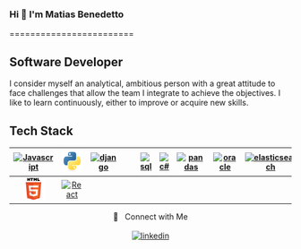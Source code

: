 ### Hi 👋 I'm Matias Benedetto
========================

Software Developer
------------------------
I consider myself an analytical, ambitious person with a great attitude to face challenges that allow the team I integrate to achieve the objectives.
I like to learn continuously, either to improve or acquire new skills.

Tech Stack
------------------------
|<a href="https://developer.mozilla.org/en-US/docs/Web/JavaScript" target="_blank" rel="noreferrer"><img src="https://raw.githubusercontent.com/danielcranney/readme-generator/main/public/icons/skills/javascript-colored.svg" width=40 height="40" alt="Javascript" /></a> | <a href="https://docs.python.org/3/" target="_blank" rel="noreferrer"><img src="https://raw.githubusercontent.com/devicons/devicon/master/icons/python/python-original.svg" alt="python" width="40" height="40"></a>  | <a href="https://docs.djangoproject.com/en/4.1/" target="_blank" rel="noreferrer"><img src="https://cdn.worldvectorlogo.com/logos/django.svg" alt="django" width="40" height="40"></a> |<a href="https://nodejs.org/en/docs/" target="_blank" rel="noreferrer"><img src="https://raw.githubusercontent.com/devicons/devicon/master/icons/nodejs/nodejs-original-wordmark.svg" width="40" height="40"></a> | <a href="https://expressjs.com/" target="_blank" rel="noreferrer"><img src="https://raw.githubusercontent.com/devicons/devicon/master/icons/express/express-original-wordmark.svg" width="40" height="40"></a> | <a href="https://learn.microsoft.com/en-us/sql/sql-server/?view=sql-server-ver16" target="_blank" rel="noreferrer"><img src="https://cdn.cdnlogo.com/logos/m/62/microsoft-sql-server.svg" alt="sql" width="40" height="40"></a>  | <a href="https://learn.microsoft.com/en-us/dotnet/csharp/" target="_blank" rel="noreferrer"><img src="https://www.fixedbuffer.com/wp-content/uploads/2019/06/reflexion.png" alt="c#" width="40" height="40"></a> | <a href="https://pandas.pydata.org/docs/" target="_blank" rel="noreferrer"><img src="https://pandas.pydata.org/static/img/pandas_secondary.svg" alt="pandas" width="40" height="40"></a> | <a href="https://docs.oracle.com/en/database/oracle/oracle-database/" target="_blank" rel="noreferrer"><img src="https://i0.wp.com/sybyl.com/wp-content/uploads/2019/11/Oracle-Logo-For-Website.png?ssl=1" alt="oracle" width="40" height="40"></a> | <a href="https://www.elastic.co/guide/index.html" target="_blank" rel="noreferrer"><img src="https://brandslogos.com/wp-content/uploads/images/elastic-elasticsearch-logo.png" alt="elasticsearch" width="40" height="40"></a> | <img src="https://www.vectorlogo.zone/logos/mysql/mysql-ar21.svg" alt="mysql" width="40" height="40"> | <img src="https://www.vectorlogo.zone/logos/mongodb/mongodb-icon.svg" alt="mongodb" width="40" height="40"> | <img src="https://www.vectorlogo.zone/logos/firebase/firebase-icon.svg" alt="firebase" width="40"> | <img src="https://www.vectorlogo.zone/logos/sqlite/sqlite-icon.svg" alt="sqlite" width="40" height="40"> | 
|:-:|:-:|:-:|:-:|:-:|:-:|:-:|:-:|:-:|:-:|:-:|:-:|:-:|:-:|
|<img src="https://raw.githubusercontent.com/devicons/devicon/master/icons/html5/html5-original-wordmark.svg" alt="html5" width="40" height="40"> | <a href="https://reactjs.org/" target="_blank" rel="noreferrer"><img src="https://raw.githubusercontent.com/danielcranney/readme-generator/main/public/icons/skills/react-colored.svg" width="40" height="40" alt="React" /></a> |  |  |  |  |  |  |  |

<div align="center">
  🤝 &nbsp; Connect with Me
  <br>
  <br>
  <a href="https://www.linkedin.com/in/mat%C3%ADas-benedetto-dev1991/" target="_blank">
    <img src=https://img.shields.io/badge/linkedin-%2300acee.svg?color=405DE6&style=for-the-badge&logo=linkedin&logoColor=white alt=linkedin style="margin-bottom: 5px;" />
  </a>
</div>

<!--
**beneMati1991/beneMati1991** is a ✨ _special_ ✨ repository because its `README.md` (this file) appears on your GitHub profile.

Here are some ideas to get you started:

- 🔭 I’m currently working on ...
- 🌱 I’m currently learning ...
- 👯 I’m looking to collaborate on ...
- 🤔 I’m looking for help with ...
- 💬 Ask me about ...
- 📫 How to reach me: ...
- 😄 Pronouns: ...
- ⚡ Fun fact: ...
-->
